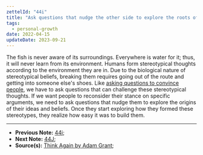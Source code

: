 ```yaml
---
zettelId: "44i"
title: "Ask questions that nudge the other side to explore the roots of their stereotypes"
tags:
  - personal-growth
date: 2022-04-15
updateDate: 2023-09-21
---
```


The fish is never aware of its surroundings. Everywhere is water for it; thus, it will never learn from its environment. Humans form stereotypical thoughts according to the environment they are in. Due to the biological nature of stereotypical beliefs, breaking them requires going out of the route and getting into someone else's shoes. Like [asking questions to convince people](/notes/44h/), we have to ask questions that can challenge these stereotypical thoughts. If we want people to reconsider their stance on specific arguments, we need to ask questions that nudge them to explore the origins of their ideas and beliefs. Once they start exploring how they formed these stereotypes, they realize how easy it was to build them.

---

- **Previous Note:** [44i](/notes/44i/);
- **Next Note:** [44J](/notes/44j/);
- **Source(s):** [Think Again by Adam Grant](/books/think-again-by-adam-grant-book-summary-review-and-notes/);
